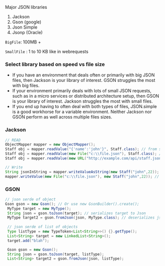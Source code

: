 Major JSON libraries

1) Jackson 
2) Gson (google)
3) Json Simple
4) Jsonp (Oracle)

`BigFile`: 100MB +

`SmallFile` : 1 to 10 KB like in webrequests

### Select library based on speed vs file size
- If you have an environment that deals often or primarily with big JSON files, then Jackson is your library of interest. GSON struggles the most with big files.
- If your environment primarily deals with lots of small JSON requests, such as in a micro services or distributed architecture setup, then GSON is your library of interest. Jackson struggles the most with small files.
- If you end up having to often deal with both types of files, JSON.simple is a good workhorse for a variable environment. Neither Jackson nor GSON perform as well across multiple files sizes.

### Jackson
```java
// READ
ObjectMapper mapper = new ObjectMapper();
Staff obj = mapper.readValue("{'name':'john'}", Staff.class); // from string
Staff obj = mapper.readValue(new File("c:\\file.json"), Staff.class); // from file
Staff obj = mapper.readValue(new URL("http://example.com/api/staff.json"), Staff.class); // from url

// Write
String jsonInString = mapper.writeValueAsString(new Staff("john",22)); // to string
mapper.writeValue(new File("c:\\file.json"), new Staff("john",22)); // to file
```

### GSON
```java
// json serde of object
Gson gson = new Gson(); // Or use new GsonBuilder().create();
 MyType target = new MyType();
 String json = gson.toJson(target); // serializes target to Json
 MyType target2 = gson.fromJson(json, MyType.class); // deserializes json into target2
 
 // json serde of list of objects
 Type listType = new TypeToken<List<String>>() {}.getType();
 List<String> target = new LinkedList<String>();
 target.add("blah");

 Gson gson = new Gson();
 String json = gson.toJson(target, listType);
 List<String> target2 = gson.fromJson(json, listType);
 ```
 
